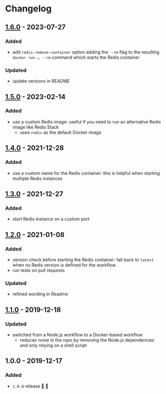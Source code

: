 # Changelog


## [1.6.0](https://github.com/supercharge/redis-github-action/compare/v1.5.0...v1.6.0) - 2023-07-27

### Added
- add `redis-remove-container` option adding the `--rm` flag to the resulting `docker run … --rm` command which starts the Redis container

### Updated
- update versions in README


## [1.5.0](https://github.com/supercharge/redis-github-action/compare/v1.4.0...v1.5.0) - 2023-02-14

### Added
- use a custom Redis image: useful if you need to run an alternative Redis image like Redis Stack
  - uses `redis` as the default Docker image


## [1.4.0](https://github.com/supercharge/redis-github-action/compare/v1.3.0...v1.4.0) - 2021-12-28

### Added
- use a custom name for the Redis container: this is helpful when starting multiple Redis instances


## [1.3.0](https://github.com/supercharge/redis-github-action/compare/v1.2.0...v1.3.0) - 2021-12-27

### Added
- start Redis instance on a custom port


## [1.2.0](https://github.com/supercharge/redis-github-action/compare/v1.1.0...v1.2.0) - 2021-01-08

### Added
- version check before starting the Redis container: fall back to `latest` when no Redis version is defined for the workflow
- run tests on pull requests

### Updated
- refined wording in Readme


## [1.1.0](https://github.com/supercharge/redis-github-action/compare/v1.0.0...v1.1.0) - 2019-12-18

### Updated
- switched from a Node.js workflow to a Docker-based workflow
  - reduces noise in the repo by removing the Node.js dependencies and only relying on a shell script


## 1.0.0 - 2019-12-17

### Added
- `1.0.0` release 🚀 🎉
